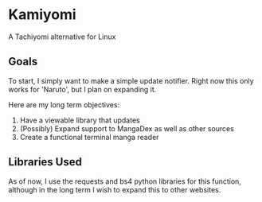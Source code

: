# Kamiyomi
A Tachiyomi alternative for Linux

## Goals

To start, I simply want to make a simple update notifier. Right now this only works for 'Naruto', but I plan on expanding it.

Here are my long term objectives:
1. Have a viewable library that updates
2. (Possibly) Expand support to MangaDex as well as other sources
3. Create a functional terminal manga reader

## Libraries Used
As of now, I use the requests and bs4 python libraries for this function, although in the long term I wish to expand this to other websites.


